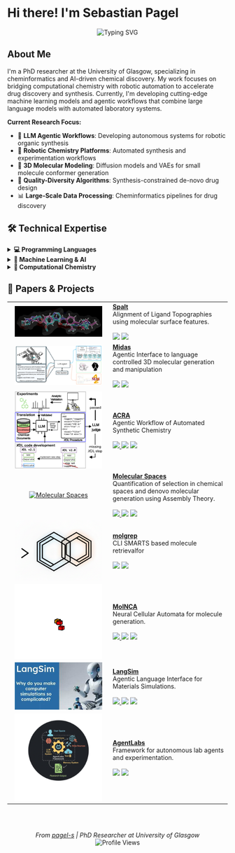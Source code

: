 # Hi there! I'm Sebastian Pagel

<div align="center">
  <img src="https://readme-typing-svg.demolab.com?font=Fira+Code&pause=1000&color=2196F3&center=true&vCenter=true&width=650&lines=PhD+Researcher+%7C+Cheminformatics;AI+%26+Machine+Learning+in+Chemistry;Robotic+Synthesis+%26+Automation;LLM+Agentic+Workflows;Quality-Diversity+Algorithms" alt="Typing SVG" />
</div>

## About Me

I'm a PhD researcher at the University of Glasgow, specializing in cheminformatics and AI-driven chemical discovery. My work focuses on bridging computational chemistry with robotic automation to accelerate drug discovery and synthesis. Currently, I'm developing cutting-edge machine learning models and agentic workflows that combine large language models with automated laboratory systems.

**Current Research Focus:**
- 🤖 **LLM Agentic Workflows**: Developing autonomous systems for robotic organic synthesis
- 🧪 **Robotic Chemistry Platforms**: Automated synthesis and experimentation workflows
- 🔬 **3D Molecular Modeling**: Diffusion models and VAEs for small molecule conformer generation
- 🎯 **Quality-Diversity Algorithms**: Synthesis-constrained de-novo drug design
- 📊 **Large-Scale Data Processing**: Cheminformatics pipelines for drug discovery

## 🛠️ Technical Expertise

<details> <summary><strong>💻 Programming Languages</strong></summary> <p> <img src="https://img.shields.io/badge/Python-3776AB?style=flat&logo=python&logoColor=white"/> <img src="https://img.shields.io/badge/C++-00599C?style=flat&logo=c%2B%2B&logoColor=white"/> <img src="https://img.shields.io/badge/Rust-000000?style=flat&logo=rust&logoColor=white"/> <img src="https://img.shields.io/badge/SQL-4479A1?style=flat&logo=postgresql&logoColor=white"/> </p> </details> <details> <summary><strong>🧠 Machine Learning & AI</strong></summary> <p> <img src="https://img.shields.io/badge/PyTorch-EE4C2C?style=flat&logo=pytorch&logoColor=white"/> <img src="https://img.shields.io/badge/JAX-00B4D8?style=flat&logoColor=white"/> <img src="https://img.shields.io/badge/scikit--learn-F7931E?style=flat&logo=scikit-learn&logoColor=white"/> <img src="https://img.shields.io/badge/Transformers-FFD21E?style=flat&logoColor=black"/> <img src="https://img.shields.io/badge/W%26B-FFBE00?style=flat&logo=weightsandbiases&logoColor=black"/> </p> </details> <details> <summary><strong>🧪 Computational Chemistry</strong></summary> <p> <img src="https://img.shields.io/badge/GROMACS-FF6B35?style=flat&logoColor=white"/> <img src="https://img.shields.io/badge/AMBER-8E44AD?style=flat&logoColor=white"/> <img src="https://img.shields.io/badge/AlphaFold-4CAF50?style=flat&logoColor=white"/> <img src="https://img.shields.io/badge/Maestro-9C27B0?style=flat&logoColor=white"/> <img src="https://img.shields.io/badge/XTB-607D8B?style=flat&logoColor=white"/> <img src="https://img.shields.io/badge/RDKit-1E88E5?style=flat&logoColor=white"/> </p> </details>

## 🔬 Papers & Projects

<div align="center">

<table>

  <tr>
    <td width="220" align="center">
      <a href="https://github.com/pagel-s/spalt">
        <img src="https://raw.githubusercontent.com/pagel-s/pagel-s/main/assets/spalt.png" width="200" alt="Spalt"/>
      </a>
    </td>
    <td align="left">
      <a href="https://github.com/pagel-s/spalt"><b>Spalt</b></a><br/>
      Alignment of Ligand Topographies using molecular surface features.<br/><br/>
      <img src="https://img.shields.io/badge/C++-00599C?logo=c%2B%2B&logoColor=white&style=flat-square" />
      <img src="https://img.shields.io/badge/License-MIT-green?style=flat-square" />
    </td>
  </tr>

  <tr>
    <td width="220" align="center">
      <a href="https://github.com/pagel-s/midas">
        <img src="https://raw.githubusercontent.com/pagel-s/pagel-s/main/assets/midas.png" width="200" alt="Midas"/>
      </a>
    </td>
    <td align="left">
      <a href="https://github.com/pagel-s/midas"><b>Midas</b></a><br/>
      Agentic Interface to language controlled 3D molecular generation and manipulation <br/><br/>
      <img src="https://img.shields.io/badge/Python-3776AB?logo=python&logoColor=white&style=flat-square" />
      <img src="https://img.shields.io/badge/License-MIT-green?style=flat-square" />
    </td>
  </tr>

  <tr>
    <td width="220" align="center">
      <a href="https://github.com/croningp/acra">
        <img src="https://raw.githubusercontent.com/pagel-s/pagel-s/main/assets/acra.png" width="200" alt="ACRA"/>
      </a>
    </td>
    <td align="left">
      <a href="https://arxiv.org/abs/2410.06384"><b>ACRA</b></a><br/>
      Agentic Workflow of Automated Synthetic Chemistry<br/><br/>
      <a href="https://arxiv.org/abs/2410.06384">
        <img src="https://img.shields.io/badge/Paper-arXiv:2410.06384-b31b1b?style=flat-square" />
      </a>
      <img src="https://img.shields.io/badge/Python-3776AB?logo=python&logoColor=white&style=flat-square" />
      <img src="https://img.shields.io/badge/License-MIT-green?style=flat-square" />
    </td>
  </tr>

  <tr>
    <td width="220" align="center">
      <a href="https://arxiv.org/abs/2409.05993">
        <img src="https://raw.githubusercontent.com/pagel-s/pagel-s/main/assets/molecularspaces.png" width="200" alt="Molecular Spaces"/>
      </a>
    </td>
    <td align="left">
      <a href="https://github.com/croningp/molecular_spaces"><b>Molecular Spaces</b></a><br/>
      Quantification of selection in chemical spaces and denovo molecular generation using Assembly Theory.<br/><br/>
      <a href="https://arxiv.org/abs/2409.05993">
        <img src="https://img.shields.io/badge/Paper-arXiv:2409.05993-b31b1b?style=flat-square" />
      </a>
      <img src="https://img.shields.io/badge/Python-3776AB?logo=python&logoColor=white&style=flat-square" />
      <img src="https://img.shields.io/badge/License-MIT-green?style=flat-square" />
    </td>
  </tr>

  <tr>
    <td width="220" align="center">
      <a href="https://github.com/pagel-s/molgrep">
        <img src="https://raw.githubusercontent.com/pagel-s/pagel-s/main/assets/molgrep.png" width="200" alt="MolNCA"/>
      </a>
    </td>
    <td align="left">
      <a href="https://github.com/pagel-s/molgrep"><b>molgrep</b></a><br/>
      CLI SMARTS based molecule retrievalfor <br/><br/>
      <img src="https://img.shields.io/badge/Rust-000000?logo=rust&logoColor=white&style=flat-square" />
      <img src="https://img.shields.io/badge/License-MIT-green?style=flat-square" />
    </td>
  </tr>

  <tr>
    <td width="220" align="center">
      <a href="https://github.com/croningp/molnca">
        <img src="https://raw.githubusercontent.com/pagel-s/pagel-s/main/assets/nca.gif" width="200" alt="MolNCA"/>
      </a>
    </td>
    <td align="left">
      <a href="https://github.com/croningp/molnca"><b>MolNCA</b></a><br/>
      Neural Cellular Automata for molecule generation.<br/><br/>
      <a href="https://openreview.net/pdf?id=Il8mRcEiRq">
        <img src="https://img.shields.io/badge/Paper-OpenReview-b31b1b?style=flat-square" />
      </a>
      <img src="https://img.shields.io/badge/Python-3776AB?logo=python&logoColor=white&style=flat-square" />
      <img src="https://img.shields.io/badge/License-MIT-green?style=flat-square" />
    </td>
  </tr>


  <tr>
    <td width="220" align="center">
      <a href="https://github.com/jan-janssen/LangSim">
        <img src="https://raw.githubusercontent.com/pagel-s/pagel-s/main/assets/langsim.jpg" width="200" alt="LangSim"/>
      </a>
    </td>
    <td align="left">
      <a href="https://github.com/jan-janssen/LangSim"><b>LangSim</b></a><br/>
      Agentic Language Interface for Materials Simulations.<br/><br/>
      <a href="https://arxiv.org/abs/2411.15221">
        <img src="https://img.shields.io/badge/Paper-arXiv:2411.15221-b31b1b?style=flat-square" />
      </a>
      <img src="https://img.shields.io/badge/Python-3776AB?logo=python&logoColor=white&style=flat-square" />
      <img src="https://img.shields.io/badge/License-MIT-green?style=flat-square" />
    </td>
  </tr>

  <tr>
    <td width="220" align="center">
      <a href="https://github.com/pagel-s/agentlabs">
        <img src="https://raw.githubusercontent.com/pagel-s/pagel-s/main/assets/agentlabs.png" width="200" alt="AgentLabs"/>
      </a>
    </td>
    <td align="left">
      <a href="https://github.com/pagel-s/agentlabs"><b>AgentLabs</b></a><br/>
      Framework for autonomous lab agents and experimentation.<br/><br/>
      <img src="https://img.shields.io/badge/Python-3776AB?logo=python&logoColor=white&style=flat-square" />
      <img src="https://img.shields.io/badge/License-MIT-green?style=flat-square" />
    </td>
  </tr>
</table>

</div>



</div>

</br></br>
<div align="center">
  <i>
    From <a href="https://github.com/pagel-s" target="_blank">pagel-s</a> | PhD Researcher at University of Glasgow
  </i>
</div>

<div align="center">
  <img src="https://komarev.com/ghpvc/?username=pagel-s&color=blue&style=flat-square&label=Profile+Views" alt="Profile Views" />
</div>
